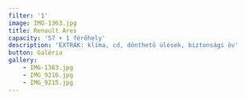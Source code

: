 ```yaml
---
filter: '1'
image: IMG-1363.jpg
title: Renault Ares
capacity: '57 + 1 férőhely'
description: 'EXTRÁK: klíma, cd, dönthető ülések, biztonsági öv'
button: Galéria
gallery:
    - IMG-1363.jpg
    - IMG_9216.jpg
    - IMG_9215.jpg
---
```


